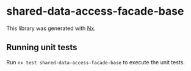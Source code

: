 # shared-data-access-facade-base

This library was generated with [Nx](https://nx.dev).

## Running unit tests

Run `nx test shared-data-access-facade-base` to execute the unit tests.
